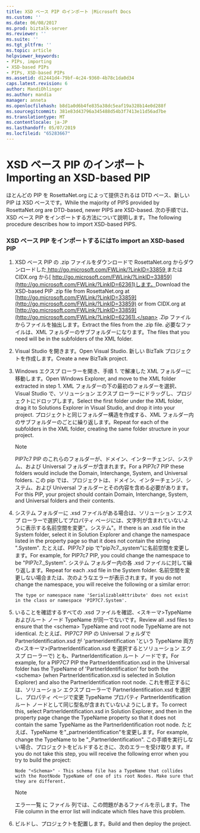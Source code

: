 ```yaml
---
title: XSD ベース PIP のインポート |Microsoft Docs
ms.custom: ''
ms.date: 06/08/2017
ms.prod: biztalk-server
ms.reviewer: ''
ms.suite: ''
ms.tgt_pltfrm: ''
ms.topic: article
helpviewer_keywords:
- PIPs, importing
- XSD-based PIPs
- PIPs, XSD-based PIPs
ms.assetid: d12441d4-79bf-4c24-9360-4b78c1da0d34
caps.latest.revision: 6
author: MandiOhlinger
ms.author: mandia
manager: anneta
ms.openlocfilehash: b8d1a0d6b4fe835a38dc5eaf19a328b14e0d288f
ms.sourcegitcommit: 381e83d43796a345488d54b3f7413e11d56ad7be
ms.translationtype: MT
ms.contentlocale: ja-JP
ms.lasthandoff: 05/07/2019
ms.locfileid: "65283667"
---
```

# <a name="importing-an-xsd-based-pip"></a><span data-ttu-id="51d83-102">XSD ベース PIP のインポート</span><span class="sxs-lookup"><span data-stu-id="51d83-102">Importing an XSD-based PIP</span></span>
<span data-ttu-id="51d83-103">ほとんどの PIP を RosettaNet.org によって提供されるは DTD ベース、新しい PIP は XSD ベースです。</span><span class="sxs-lookup"><span data-stu-id="51d83-103">While the majority of PIPS provided by RosettaNet.org are DTD-based, newer PIPS are XSD-based.</span></span> <span data-ttu-id="51d83-104">次の手順では、XSD ベース PIP をインポートする方法について説明します。</span><span class="sxs-lookup"><span data-stu-id="51d83-104">The following procedure describes how to import XSD-based PIPS.</span></span>  
  
### <a name="to-import-an-xsd-based-pip"></a><span data-ttu-id="51d83-105">XSD ベース PIP をインポートするには</span><span class="sxs-lookup"><span data-stu-id="51d83-105">To import an XSD-based PIP</span></span>  
  
1.  <span data-ttu-id="51d83-106">XSD ベース PIP の .zip ファイルをダウンロードで RosettaNet.org からダウンロードした[ http://go.microsoft.com/FWLink/?LinkID=33859 ](http://go.microsoft.com/FWLink/?LinkID=33859)または CIDX.org から[ http://go.microsoft.com/FWLink/?LinkID=33859](http://go.microsoft.com/FWLink/?LinkID=62361)します。</span><span class="sxs-lookup"><span data-stu-id="51d83-106">Download the XSD-based PIP .zip file from RosettaNet.org at [http://go.microsoft.com/FWLink/?LinkID=33859](http://go.microsoft.com/FWLink/?LinkID=33859) or from CIDX.org at [http://go.microsoft.com/FWLink/?LinkID=33859](http://go.microsoft.com/FWLink/?LinkID=62361).</span></span> <span data-ttu-id="51d83-107">.Zip ファイルからファイルを抽出します。</span><span class="sxs-lookup"><span data-stu-id="51d83-107">Extract the files from the .zip file.</span></span> <span data-ttu-id="51d83-108">必要なファイルは、XML フォルダーのサブフォルダーになります。</span><span class="sxs-lookup"><span data-stu-id="51d83-108">The files that you need will be in the subfolders of the XML folder.</span></span>  
  
2.  <span data-ttu-id="51d83-109">Visual Studio を開きます。</span><span class="sxs-lookup"><span data-stu-id="51d83-109">Open Visual Studio.</span></span> <span data-ttu-id="51d83-110">新しい BizTalk プロジェクトを作成します。</span><span class="sxs-lookup"><span data-stu-id="51d83-110">Create a new BizTalk project.</span></span>  
  
3.  <span data-ttu-id="51d83-111">Windows エクスプ ローラーを開き、手順 1. で解凍した XML フォルダーに移動します。</span><span class="sxs-lookup"><span data-stu-id="51d83-111">Open Windows Explorer, and move to the XML folder extracted in step 1.</span></span> <span data-ttu-id="51d83-112">XML フォルダーの下の最初のフォルダーを選択、Visual Studio で、ソリューション エクスプ ローラーにドラッグし、プロジェクトにドロップします。</span><span class="sxs-lookup"><span data-stu-id="51d83-112">Select the first folder under the XML folder, drag it to Solutions Explorer in Visual Studio, and drop it into your project.</span></span> <span data-ttu-id="51d83-113">プロジェクトと同じフォルダー構造を作成する、XML フォルダー内のサブフォルダーのごとに繰り返します。</span><span class="sxs-lookup"><span data-stu-id="51d83-113">Repeat for each of the subfolders in the XML folder, creating the same folder structure in your project.</span></span>  
  
    > [!NOTE]
    >  <span data-ttu-id="51d83-114">PIP7c7 PIP のこれらのフォルダーが、ドメイン、インターチェンジ、システム、および Universal フォルダーが含まれます。</span><span class="sxs-lookup"><span data-stu-id="51d83-114">For a PIP7c7 PIP these folders would include the Domain, Interchange, System, and Universal folders.</span></span> <span data-ttu-id="51d83-115">この pip では、プロジェクトは、ドメイン、インターチェンジ、システム、および Universal フォルダーとその内容を含める必要があります。</span><span class="sxs-lookup"><span data-stu-id="51d83-115">For this PIP, your project should contain Domain, Interchange, System, and Universal folders and their contents.</span></span>  
  
4.  <span data-ttu-id="51d83-116">システム フォルダーに .xsd ファイルがある場合は、ソリューション エクスプ ローラーで選択してプロパティ ページには、文字列が含まれていないように表示する名前空間を変更"。システム"。</span><span class="sxs-lookup"><span data-stu-id="51d83-116">If there is an .xsd file in the System folder, select it in Solution Explorer and change the namespace listed in the property page so that it does not contain the string ".System".</span></span> <span data-ttu-id="51d83-117">たとえば、PIP7c7 pip で"pip7c7._system"に名前空間を変更します。</span><span class="sxs-lookup"><span data-stu-id="51d83-117">For example, for PIP7c7 PIP, you could change the namespace to be "PIP7c7._System".</span></span> <span data-ttu-id="51d83-118">システム フォルダー内の各 .xsd ファイルに対して繰り返します。</span><span class="sxs-lookup"><span data-stu-id="51d83-118">Repeat for each .xsd file in the System folder.</span></span> <span data-ttu-id="51d83-119">名前空間を変更しない場合または、次のようなエラーが表示されます。</span><span class="sxs-lookup"><span data-stu-id="51d83-119">If you do not change the namespace, you will receive the following or a similar error:</span></span>  
  
    ```  
    The type or namespace name 'SerializableAttribute' does not exist in the class or namespace 'PIP7C7.System'.  
    ```  
  
5.  <span data-ttu-id="51d83-120">いることを確認するすべての .xsd ファイルを確認、\<スキーマ\>TypeName およびルート ノード TypeName が同一でないです。</span><span class="sxs-lookup"><span data-stu-id="51d83-120">Review all .xsd files to ensure that the \<schema\> TypeName and root node TypeName are not identical.</span></span> <span data-ttu-id="51d83-121">たとえば、PIP7C7 PIP の Universal フォルダで PartnerIdentification.xsd が 'partneridentification 'という TypeName 両方の\<スキーマ\>(PartnerIdentification.xsd を選択するとソリューション エクスプ ローラーで) とも、PartnerIdentification ルート ノードです。</span><span class="sxs-lookup"><span data-stu-id="51d83-121">For example, for a PIP7C7 PIP the PartnerIdentification.xsd in the Universal folder has the TypeName of 'PartnerIdentification' for both the \<schema\> (when PartnerIdentification.xsd is selected in Solution Explorer) and also the PartnerIdentification root node.</span></span> <span data-ttu-id="51d83-122">これを修正するには、ソリューション エクスプ ローラーで PartnerIdentification.xsd を選択し、プロパティ ページで変更 TypeName プロパティ PartnerIdentification ルート ノードとして同じ型名が含まれていないようにします。</span><span class="sxs-lookup"><span data-stu-id="51d83-122">To correct this, select PartnerIdentification.xsd in Solution Explorer, and then in the property page change the TypeName property so that it does not contain the same TypeName as the PartnerIdentification root node.</span></span> <span data-ttu-id="51d83-123">たとえば、TypeName を"_partneridentification"を変更します。</span><span class="sxs-lookup"><span data-stu-id="51d83-123">For example, change the TypeName to be "_PartnerIdentification".</span></span> <span data-ttu-id="51d83-124">この手順を実行しない場合、プロジェクトをビルドするときに、次のエラーを受け取ります。</span><span class="sxs-lookup"><span data-stu-id="51d83-124">If you do not take this step, you will receive the following error when you try to build the project:</span></span>  
  
    ```  
    Node "<Schema>" - This schema file has a TypeName that collides with the RootNode TypeName of one of its root Nodes. Make sure that they are different.  
    ```  
  
    > [!NOTE]
    >  <span data-ttu-id="51d83-125">エラー一覧 に ファイル 列では、この問題があるファイルを示します。</span><span class="sxs-lookup"><span data-stu-id="51d83-125">The File column in the error list will indicate which files have this problem.</span></span>  
  
6.  <span data-ttu-id="51d83-126">ビルドし、プロジェクトを配置します。</span><span class="sxs-lookup"><span data-stu-id="51d83-126">Build and then deploy the project.</span></span>